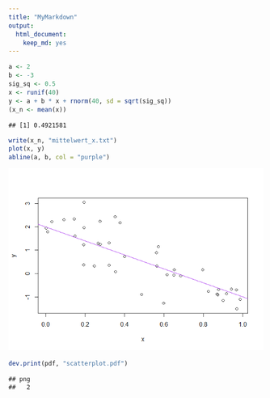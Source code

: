 ```yaml
---
title: "MyMarkdown"
output: 
  html_document: 
    keep_md: yes
---
```


```r
a <- 2
b <- -3
sig_sq <- 0.5
x <- runif(40)
y <- a + b * x + rnorm(40, sd = sqrt(sig_sq))
(x_n <- mean(x))
```

```
## [1] 0.4921581
```

```r
write(x_n, "mittelwert_x.txt")
plot(x, y)
abline(a, b, col = "purple")
```

![](MyMarkdown_files/figure-html/unnamed-chunk-1-1.png)<!-- -->

```r
dev.print(pdf, "scatterplot.pdf")
```

```
## png 
##   2
```
